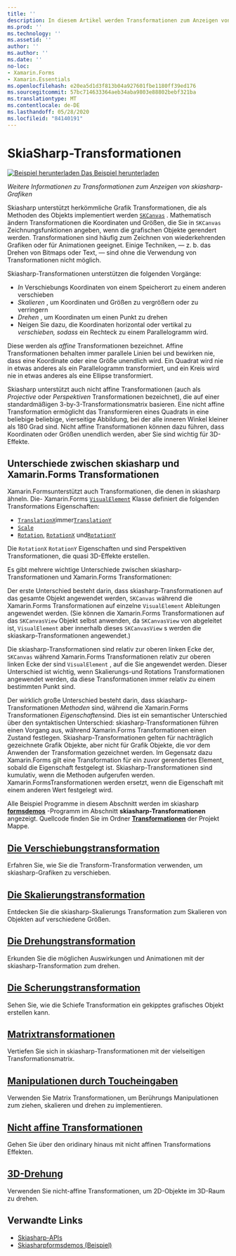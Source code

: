```yaml
---
title: ''
description: In diesem Artikel werden Transformationen zum Anzeigen von skiasharp Xamarin.Forms -Grafiken in-Anwendungen erläutert und mit Beispielcode veranschaulicht.
ms.prod: ''
ms.technology: ''
ms.assetid: ''
author: ''
ms.author: ''
ms.date: ''
no-loc:
- Xamarin.Forms
- Xamarin.Essentials
ms.openlocfilehash: e20ea5d1d3f813b04a927601fbe1180ff39ed176
ms.sourcegitcommit: 57bc714633364aeb34aba9803e88802bebf321ba
ms.translationtype: MT
ms.contentlocale: de-DE
ms.lasthandoff: 05/28/2020
ms.locfileid: "84140191"
---
```

# <a name="skiasharp-transforms"></a>SkiaSharp-Transformationen

[![Beispiel herunterladen](~/media/shared/download.png) Das Beispiel herunterladen](https://docs.microsoft.com/samples/xamarin/xamarin-forms-samples/skiasharpforms-demos)

_Weitere Informationen zu Transformationen zum Anzeigen von skiasharp-Grafiken_

Skiasharp unterstützt herkömmliche Grafik Transformationen, die als Methoden des Objekts implementiert werden [`SKCanvas`](xref:SkiaSharp.SKCanvas) . Mathematisch ändern Transformationen die Koordinaten und Größen, die Sie in `SKCanvas` Zeichnungsfunktionen angeben, wenn die grafischen Objekte gerendert werden. Transformationen sind häufig zum Zeichnen von wiederkehrenden Grafiken oder für Animationen geeignet. Einige Techniken, &mdash; z. b. das Drehen von Bitmaps oder Text, &mdash; sind ohne die Verwendung von Transformationen nicht möglich.

Skiasharp-Transformationen unterstützen die folgenden Vorgänge:

- *In* Verschiebungs Koordinaten von einem Speicherort zu einem anderen verschieben
- *Skalieren* , um Koordinaten und Größen zu vergrößern oder zu verringern
- *Drehen* , um Koordinaten um einen Punkt zu drehen
- Neigen Sie dazu, die Koordinaten horizontal oder vertikal zu *verschieben, sodass* ein Rechteck zu einem Parallelogramm wird.

Diese werden als *affine* Transformationen bezeichnet. Affine Transformationen behalten immer parallele Linien bei und bewirken nie, dass eine Koordinate oder eine Größe unendlich wird. Ein Quadrat wird nie in etwas anderes als ein Parallelogramm transformiert, und ein Kreis wird nie in etwas anderes als eine Ellipse transformiert.

Skiasharp unterstützt auch nicht affine Transformationen (auch als *Projective* oder *Perspektiven* Transformationen bezeichnet), die auf einer standardmäßigen 3-by-3-Transformationsmatrix basieren. Eine nicht affine Transformation ermöglicht das Transformieren eines Quadrats in eine beliebige beliebige, vierseitige Abbildung, bei der alle inneren Winkel kleiner als 180 Grad sind. Nicht affine Transformationen können dazu führen, dass Koordinaten oder Größen unendlich werden, aber Sie sind wichtig für 3D-Effekte.

## <a name="differences-between-skiasharp-and-xamarinforms-transforms"></a>Unterschiede zwischen skiasharp und Xamarin.Forms Transformationen

Xamarin.Formsunterstützt auch Transformationen, die denen in skiasharp ähneln. Die- Xamarin.Forms [`VisualElement`](xref:Xamarin.Forms.VisualElement) Klasse definiert die folgenden Transformations Eigenschaften:

- [`TranslationX`](xref:Xamarin.Forms.VisualElement.TranslationX)immer[`TranslationY`](xref:Xamarin.Forms.VisualElement.TranslationY)
- [`Scale`](xref:Xamarin.Forms.VisualElement.Scale)
- [`Rotation`](xref:Xamarin.Forms.VisualElement.Rotation), [`RotationX`](xref:Xamarin.Forms.VisualElement.RotationX) und[`RotationY`](xref:Xamarin.Forms.VisualElement.RotationY)

Die `RotationX` `RotationY` Eigenschaften und sind Perspektiven Transformationen, die quasi 3D-Effekte erstellen.

Es gibt mehrere wichtige Unterschiede zwischen skiasharp-Transformationen und Xamarin.Forms Transformationen:

Der erste Unterschied besteht darin, dass skiasharp-Transformationen auf das gesamte Objekt angewendet werden, `SKCanvas` während die Xamarin.Forms Transformationen auf einzelne `VisualElement` Ableitungen angewendet werden. (Sie können die Xamarin.Forms Transformationen auf das `SKCanvasView` Objekt selbst anwenden, da `SKCanvasView` von abgeleitet ist, `VisualElement` aber innerhalb dieses `SKCanvasView` s werden die skiaskarp-Transformationen angewendet.)

Die skiasharp-Transformationen sind relativ zur oberen linken Ecke der, `SKCanvas` während Xamarin.Forms Transformationen relativ zur oberen linken Ecke der sind `VisualElement` , auf die Sie angewendet werden. Dieser Unterschied ist wichtig, wenn Skalierungs-und Rotations Transformationen angewendet werden, da diese Transformationen immer relativ zu einem bestimmten Punkt sind.

Der wirklich große Unterschied besteht darin, dass skiasharp-Transformationen *Methoden* sind, während die Xamarin.Forms Transformationen *Eigenschaften*sind. Dies ist ein semantischer Unterschied über den syntaktischen Unterschied: skiasharp-Transformationen führen einen Vorgang aus, während Xamarin.Forms Transformationen einen Zustand festlegen. Skiasharp-Transformationen gelten für nachträglich gezeichnete Grafik Objekte, aber nicht für Grafik Objekte, die vor dem Anwenden der Transformation gezeichnet werden. Im Gegensatz dazu Xamarin.Forms gilt eine Transformation für ein zuvor gerendertes Element, sobald die Eigenschaft festgelegt ist. Skiasharp-Transformationen sind kumulativ, wenn die Methoden aufgerufen werden. Xamarin.FormsTransformationen werden ersetzt, wenn die Eigenschaft mit einem anderen Wert festgelegt wird.

Alle Beispiel Programme in diesem Abschnitt werden im skiasharp [**formsdemos**](https://docs.microsoft.com/samples/xamarin/xamarin-forms-samples/skiasharpforms-demos) -Programm im Abschnitt **skiasharp-Transformationen** angezeigt. Quellcode finden Sie im Ordner [**Transformationen**](https://github.com/xamarin/xamarin-forms-samples/tree/master/SkiaSharpForms/Demos/Demos/SkiaSharpFormsDemos/Transforms) der Projekt Mappe.

## <a name="the-translate-transform"></a>[Die Verschiebungstransformation](translate.md)

Erfahren Sie, wie Sie die Transform-Transformation verwenden, um skiasharp-Grafiken zu verschieben.

## <a name="the-scale-transform"></a>[Die Skalierungstransformation](scale.md)

Entdecken Sie die skiasharp-Skalierungs Transformation zum Skalieren von Objekten auf verschiedene Größen.

## <a name="the-rotate-transform"></a>[Die Drehungstransformation](rotate.md)

Erkunden Sie die möglichen Auswirkungen und Animationen mit der skiasharp-Transformation zum drehen.

## <a name="the-skew-transform"></a>[Die Scherungstransformation](skew.md)

Sehen Sie, wie die Schiefe Transformation ein gekipptes grafisches Objekt erstellen kann.

## <a name="matrix-transforms"></a>[Matrixtransformationen](matrix.md)

Vertiefen Sie sich in skiasharp-Transformationen mit der vielseitigen Transformationsmatrix.

## <a name="touch-manipulations"></a>[Manipulationen durch Toucheingaben](touch.md)

Verwenden Sie Matrix Transformationen, um Berührungs Manipulationen zum ziehen, skalieren und drehen zu implementieren.

## <a name="non-affine-transforms"></a>[Nicht affine Transformationen](non-affine.md)

Gehen Sie über den oridinary hinaus mit nicht affinen Transformations Effekten.

## <a name="3d-rotation"></a>[3D-Drehung](3d-rotation.md)

Verwenden Sie nicht-affine Transformationen, um 2D-Objekte im 3D-Raum zu drehen.

## <a name="related-links"></a>Verwandte Links

- [Skiasharp-APIs](https://docs.microsoft.com/dotnet/api/skiasharp)
- [Skiasharpformsdemos (Beispiel)](https://docs.microsoft.com/samples/xamarin/xamarin-forms-samples/skiasharpforms-demos)
